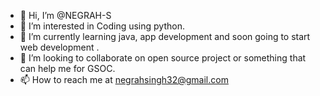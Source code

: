 - 👋 Hi, I’m @NEGRAH-S
- 👀 I’m interested in Coding using python. 
- 🌱 I’m currently learning java, app development and soon going to start web development .
- 💞️ I’m looking to collaborate on open source project or something that can help me for GSOC.
- 📫 How to reach me at negrahsingh32@gmail.com

<!---
NEGRAH-S/NEGRAH-S is a ✨ special ✨ repository because its `README.md` (this file) appears on your GitHub profile.
You can click the Preview link to take a look at your changes.
--->

